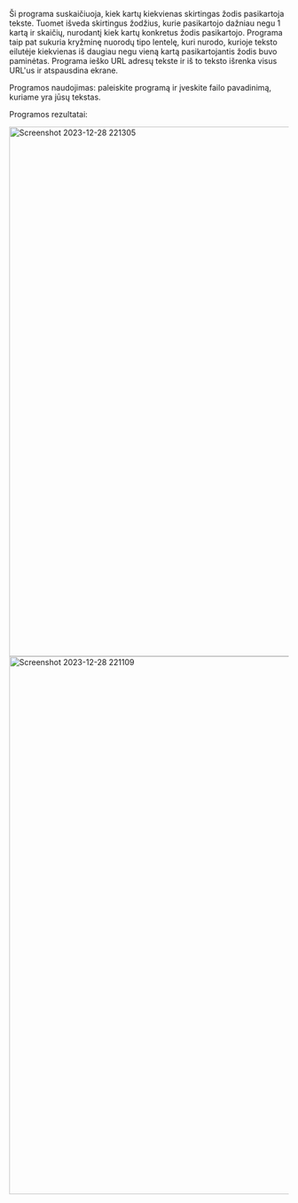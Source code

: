 Ši programa suskaičiuoja, kiek kartų kiekvienas skirtingas žodis pasikartoja tekste. Tuomet išveda skirtingus žodžius, kurie pasikartojo dažniau negu 1 kartą ir skaičių, nurodantį kiek kartų konkretus žodis pasikartojo.
Programa taip pat sukuria kryžminę nuorodų tipo lentelę, kuri nurodo, kurioje teksto eilutėje kiekvienas iš daugiau negu vieną kartą pasikartojantis žodis buvo paminėtas.
Programa ieško URL adresų tekste ir iš to teksto išrenka visus URL'us ir atspausdina ekrane.

Programos naudojimas: paleiskite programą ir įveskite failo pavadinimą, kuriame yra jūsų tekstas.

Programos rezultatai:

<img width="953" alt="Screenshot 2023-12-28 221305" src="https://github.com/edabarsteigaite/egzaminas/assets/145291058/ffee1308-451e-43f9-bd84-dfe5e73b784b">

<img width="968" alt="Screenshot 2023-12-28 221109" src="https://github.com/edabarsteigaite/egzaminas/assets/145291058/c4e0eae5-00e5-46be-a4b8-689593c76ff4">



